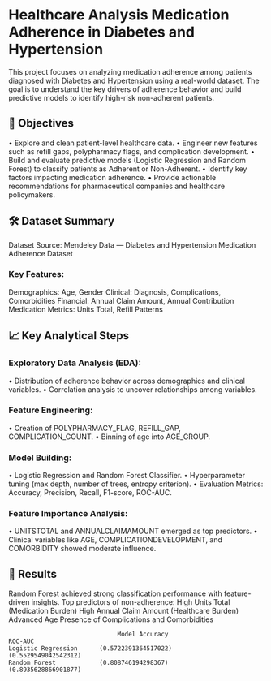 # Healthcare Analysis Medication Adherence in Diabetes and Hypertension
This project focuses on analyzing medication adherence among patients diagnosed with Diabetes and Hypertension using a real-world dataset. The goal is to understand the key drivers of adherence behavior and build predictive models to identify high-risk non-adherent patients.

## 🧠 Objectives

• Explore and clean patient-level healthcare data.
• Engineer new features such as refill gaps, polypharmacy flags, and complication development.
• Build and evaluate predictive models (Logistic Regression and Random Forest) to classify patients as Adherent or Non-Adherent.
• Identify key factors impacting medication adherence.
• Provide actionable recommendations for pharmaceutical companies and healthcare policymakers.


## 🛠️ Dataset Summary

Dataset Source: Mendeley Data — Diabetes and Hypertension Medication Adherence Dataset
### Key Features:
Demographics: Age, Gender
Clinical: Diagnosis, Complications, Comorbidities
Financial: Annual Claim Amount, Annual Contribution
Medication Metrics: Units Total, Refill Patterns

## 📈 Key Analytical Steps
### Exploratory Data Analysis (EDA):
• Distribution of adherence behavior across demographics and clinical variables.
• Correlation analysis to uncover relationships among variables.
### Feature Engineering:
• Creation of POLYPHARMACY_FLAG, REFILL_GAP, COMPLICATION_COUNT.
• Binning of age into AGE_GROUP.
### Model Building:
• Logistic Regression and Random Forest Classifier.
• Hyperparameter tuning (max depth, number of trees, entropy criterion).
• Evaluation Metrics: Accuracy, Precision, Recall, F1-score, ROC-AUC.
### Feature Importance Analysis:
• UNITSTOTAL and ANNUALCLAIMAMOUNT emerged as top predictors.
• Clinical variables like AGE, COMPLICATIONDEVELOPMENT, and COMORBIDITY showed moderate influence.

## 🎯 Results
Random Forest achieved strong classification performance with feature-driven insights.
Top predictors of non-adherence:
High Units Total (Medication Burden)
High Annual Claim Amount (Healthcare Burden)
Advanced Age
Presence of Complications and Comorbidities

                                  Model	Accuracy	                      ROC-AUC
    Logistic Regression	     (0.5722391364517022)	               (0.5529549042542312)
    Random Forest	         (0.808746194298367)	               (0.8935628866901877)









